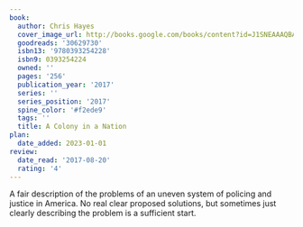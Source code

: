 ```yaml
---
book:
  author: Chris Hayes
  cover_image_url: http://books.google.com/books/content?id=J1SNEAAAQBAJ&printsec=frontcover&img=1&zoom=1&source=gbs_api
  goodreads: '30629730'
  isbn13: '9780393254228'
  isbn9: 0393254224
  owned: ''
  pages: '256'
  publication_year: '2017'
  series: ''
  series_position: '2017'
  spine_color: '#f2ede9'
  tags: ''
  title: A Colony in a Nation
plan:
  date_added: 2023-01-01
review:
  date_read: '2017-08-20'
  rating: '4'
---
```


A fair description of the problems of an uneven system of policing and justice in America. No real clear proposed solutions, but sometimes just clearly describing the problem is a sufficient start.
